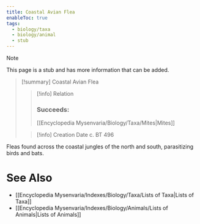 ```yaml
---
title: Coastal Avian Flea
enableToc: true
tags:
  - biology/taxa
  - biology/animal
  - stub
---
```


> [!note]
> This page is a stub and has more information that can be added.

> [!summary] Coastal Avian Flea
> > [!info] Relation
> > ### Succeeds:
> > [[Encyclopedia Mysenvaria/Biology/Taxa/Mites|Mites]]
>
> > [!info] Creation Date
> > c. BT 496

Fleas found across the coastal jungles of the north and south, parasitizing birds and bats.

# See Also
- [[Encyclopedia Mysenvaria/Indexes/Biology/Taxa/Lists of Taxa|Lists of Taxa]]
- [[Encyclopedia Mysenvaria/Indexes/Biology/Animals/Lists of Animals|Lists of Animals]]
